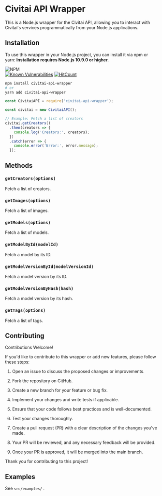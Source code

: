 # Civitai API Wrapper

This is a Node.js wrapper for the Civitai API, allowing you to interact with Civitai's services programmatically from your Node.js applications.

## Installation

To use this wrapper in your Node.js project, you can install it via npm or yarn:
**Installation requires Node.js 10.9.0 or higher.**

![NPM](https://nodei.co/npm/civitai-api-wrapper.png)
<br>
[![Known Vulnerabilities](https://snyk.io/test/github/zirmith/CivitaiAPI/badge.svg)](https://snyk.io/test/github/zirmith/CivitaiAPI)   [![HitCount](https://hits.dwyl.com/Zirmith/CivitaiAPI.svg?style=flat-square&show=unique)](http://hits.dwyl.com/Zirmith/CivitaiAPI)

```bash
npm install civitai-api-wrapper
# or
yarn add civitai-api-wrapper
```

```js
const CivitaiAPI = require('civitai-api-wrapper');

const civitai = new CivitaiAPI();

// Example: Fetch a list of creators
civitai.getCreators()
  .then(creators => {
    console.log('Creators:', creators);
  })
  .catch(error => {
    console.error('Error:', error.message);
  });
```

## Methods

### `getCreators(options)`

Fetch a list of creators.

### `getImages(options)`

Fetch a list of images.

### `getModels(options)`

Fetch a list of models.

### `getModelById(modelId)`

Fetch a model by its ID.

### `getModelVersionById(modelVersionId)`

Fetch a model version by its ID.

### `getModelVersionByHash(hash)`

Fetch a model version by its hash.

### `getTags(options)`

Fetch a list of tags.

## Contributing

Contributions Welcome!

If you'd like to contribute to this wrapper or add new features, please follow these steps:

1. Open an issue to discuss the proposed changes or improvements.

2. Fork the repository on GitHub.

3. Create a new branch for your feature or bug fix.

4. Implement your changes and write tests if applicable.

5. Ensure that your code follows best practices and is well-documented.

6. Test your changes thoroughly.

7. Create a pull request (PR) with a clear description of the changes you've made.

8. Your PR will be reviewed, and any necessary feedback will be provided.

9. Once your PR is approved, it will be merged into the main branch.

Thank you for contributing to this project!


## Examples
See `src/examples/` .